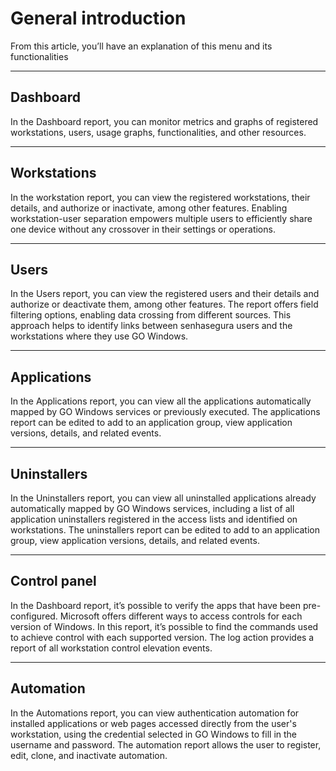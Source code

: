 # General introduction 

From this article, you’ll have an explanation of this menu and its functionalities

* * *

## Dashboard
In the Dashboard report, you can monitor metrics and graphs of registered workstations, users, usage graphs, functionalities, and other resources.

* * *

## Workstations
In the workstation report, you can view the registered workstations, their details, and authorize or inactivate, among other features. Enabling workstation-user separation empowers multiple users to efficiently share one device without any crossover in their settings or operations.

* * *

## Users
In the Users report, you can view the registered users and their details and authorize or deactivate them, among other features. The report offers field filtering options, enabling data crossing  from different sources. This approach helps to identify links between senhasegura users and the workstations where they use GO Windows.

* * *

## Applications
In the Applications report, you can view all the applications automatically mapped by GO Windows services or previously executed. The applications report can be  edited to add to an application group, view application versions, details, and related events.

* * *

## Uninstallers
In the Uninstallers report, you can view all uninstalled applications already automatically mapped by GO Windows services, including a list of all application uninstallers registered in the access lists and identified on workstations. The uninstallers report can be edited to add to an application group, view application versions, details, and related events.

* * *

## Control panel
In the Dashboard report, it’s possible to verify the  apps that have been pre-configured. Microsoft offers different ways to access controls for each version of Windows. In this report, it’s possible to find the commands used to achieve control with each supported version. The log action provides a report of all workstation control elevation events.

* * *

## Automation
In the Automations report, you can view authentication automation for installed applications or web pages accessed directly from the user's workstation, using the credential selected in GO Windows to fill in the username and password. The automation report allows the user to register, edit, clone, and inactivate automation.